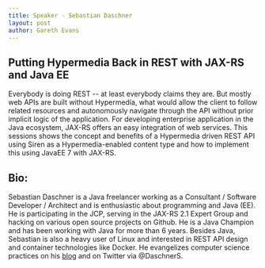 ```yaml
---
title: Speaker - Sebastian Daschner
layout: post
author: Gareth Evans
---
```


## Putting Hypermedia Back in REST with JAX-RS and Java EE
 
Everybody is doing REST -- at least everybody claims they are. But mostly web APIs are built without Hypermedia, what would allow the client to follow related resources and autonomously navigate through the API without prior implicit logic of the application. For developing enterprise application in the Java ecosystem, JAX-RS offers an easy integration of web services. This sessions shows the concept and benefits of a Hypermedia driven REST API using Siren as a Hypermedia-enabled content type and how to implement this using JavaEE 7 with JAX-RS.

## Bio:

Sebastian Daschner is a Java freelancer working as a Consultant / Software Developer / Architect and is enthusiastic about programming and Java (EE). He is participating in the JCP, serving in the JAX-RS 2.1 Expert Group and hacking on various open source projects on Github. He is a Java Champion and has been working with Java for more than 6 years. Besides Java, Sebastian is also a heavy user of Linux and interested in REST API design and container technologies like Docker. He evangelizes computer science practices on his [blog](https://blog.sebastian-daschner.com) and on Twitter via @DaschnerS.